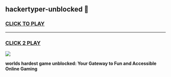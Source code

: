 
## hackertyper-unblocked 👋
<h3>
<a href="https://premium.freeplayer.one?title=hackertyper-unblocked&ref=14F">CLICK TO PLAY</a></h3>
<hr>

<h3>
<a href="https://premium.freeplayer.one?title=hackertyper-unblocked&ref=14F">CLICK 2 PLAY</a>
  
</h3>

<a href="https://premium.freeplayer.one?title=hackertyper-unblocked&ref=12F/"><img src="https://clearcache.store/games.png"></a>


**worlds hardest game unblocked: Your Gateway to Fun and Accessible Online Gaming**
